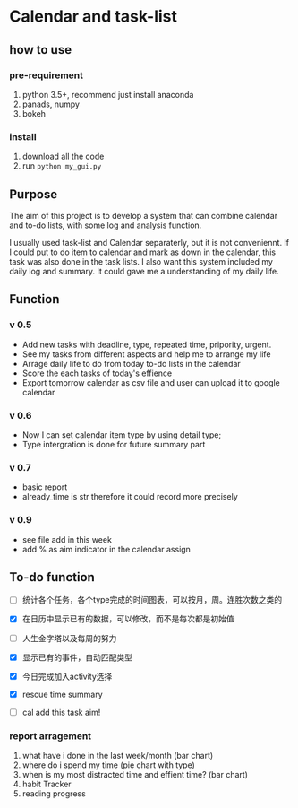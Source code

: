 # Calendar and task-list
## how to use

### pre-requirement
1. python 3.5+, recommend just install anaconda
1. panads, numpy
1. bokeh

### install
1. download all the code
1. run `python my_gui.py`


## Purpose
The aim of this project is to develop a system that can combine calendar and to-do lists, with some log and analysis function.

I usually used task-list and Calendar separaterly, but it is not conveniennt. If I could put to do item to calendar and mark as down in the calendar, this task was also done in the task lists. I also want this system included my daily log and summary. It could gave me a understanding of my daily life. 

## Function
### v 0.5

- Add new tasks with deadline, type, repeated time, pripority, urgent.
- See my tasks from different aspects and help me to arrange my life
- Arrage daily life to do from today to-do lists in the calendar
- Score the each tasks of today's effience
- Export tomorrow calendar as csv file and user can upload it to google calendar

### v 0.6 

 - Now I can set calendar item type by using detail type;
 - Type intergration is done for future summary part

### v 0.7 

 - basic report 
 - already_time is str therefore it could record more precisely

### v 0.9

 - see file add in this week
 - add % as aim indicator in the calendar assign

## To-do function

* [ ] 统计各个任务，各个type完成的时间图表，可以按月，周。连胜次数之类的
* [x] 在日历中显示已有的数据，可以修改，而不是每次都是初始值
* [ ] 人生金字塔以及每周的努力
* [x] 显示已有的事件，自动匹配类型
* [x] 今日完成加入activity选择
* [x] rescue time summary
* [ ] cal add this task aim!


### report arragement

1. what have i done in the last week/month (bar chart)
2. where do i spend my time (pie chart with type)
3. when is my most distracted time and effient time? (bar chart)
4. habit Tracker 
5. reading progress
